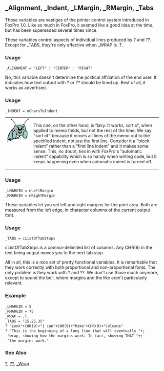 ## _Alignment, _Indent, _LMargin, _RMargin, _Tabs

These variables are vestiges of the printer control system introduced in FoxPro 1.0. Like so much in FoxPro, it seemed like a good idea at the time, but has been superseded several times since.

These variables control aspects of individual lines produced by ? and ??. Except for _TABS, they're only effective when _WRAP is .T.

### Usage

```foxpro
_ALIGNMENT = "LEFT" | "CENTER" | "RIGHT"
```

No, this variable doesn't determine the political affiliation of the end user. It indicates how text output with ? or ?? should be lined up. Best of all, it works as advertised.

### Usage

```foxpro
_INDENT = nCharsToIndent
```
<table>
<tr>
  <td width="17%" valign="top">
<img width="95" height="78" src="bug.gif">
  </td>
  <td width="83%">
  <p>This one, on the other hand, is flaky. It works, sort of, when applied to memo fields, but not the rest of the time. We say &quot;sort of&quot; because it moves all lines of the memo out to the specified indent, not just the first line. Consider it a &quot;block indent&quot; rather than a &quot;first line indent&quot; and it makes some sense. This, no doubt, ties in with FoxPro's &quot;automatic indent&quot; capability which is so handy when writing code, but it keeps happening even when automatic indent is turned off.</p>
  </td>
 </tr>
</table>

### Usage

```foxpro
_LMARGIN = nLeftMargin
_RMARGIN = nRightMargin
```

These variables let you set left and right margins for the print area. Both are measured from the left edge, in character columns of the current output font.

### Usage

```foxpro
_TABS = cListOfTabStops
```

cListOfTabStops is a comma-delimited list of columns. Any CHR(9) in the text being output moves you to the next tab stop.

All in all, this is a nice set of pretty functional variables. It is remarkable that they work correctly with both proportional and non-proportional fonts. The only problem is they work with ? and ??. We don't use those much anymore, except to sound the bell, where margins and the like aren't particularly relevant.

### Example

```foxpro
_LMARGIN = 5
_RMARGIN = 75
_WRAP = .T.
_TABS = "15,25,35"
? "Look"+CHR(9)+"I can"+CHR(9)+"Make"+CHR(9)+"Columns"
? "This is the beginning of a long line that will eventually "+;
 "wrap, showing how the margins work. In fact, showing THAT "+;
 "the margins work."
```
### See Also

[?](s4g174.md), [??](s4g174.md), [_Wrap](s4g250.md)